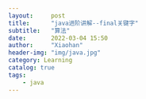 ```yaml
---
layout:     post
title:      "java进阶讲解--final关键字"
subtitle:   "算法"
date:       2022-03-04 15:50
author:     "Xiaohan"
header-img: "img/java.jpg"
category: Learning
catalog: true
tags:
    - java
---
```

